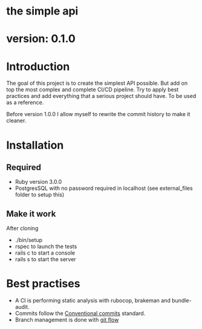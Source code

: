 # the simple api

# version: 0.1.0

# Introduction
The goal of this project is to create the simplest API possible. But add on top the most complex and complete CI/CD pipeline. Try to apply best practices and add everything that a serious project should have. To be used as a reference.

Before version 1.0.0 I allow myself to rewrite the commit history to make it cleaner.

# Installation

## Required
- Ruby version 3.0.0
- PostgresSQL with no password required in localhost (see external_files folder to setup this)

## Make it work
After cloning
- ./bin/setup
- rspec to launch the tests
- rails c to start a console
- rails s to start the server

# Best practises
- A CI is performing static analysis with rubocop, brakeman and bundle-audit.
- Commits follow the [Conventional commits](https://www.conventionalcommits.org/en/v1.0.0/) standard.
- Branch management is done with [git flow](https://levelup.gitconnected.com/introduction-to-git-flow-3ad331d097fa
  )
